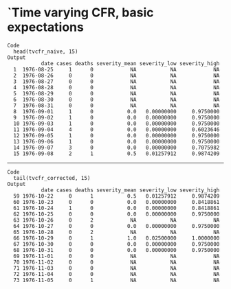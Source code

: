 # `Time varying CFR, basic expectations

    Code
      head(tvcfr_naive, 15)
    Output
               date cases deaths severity_mean severity_low severity_high
      1  1976-08-25     1      0            NA           NA            NA
      2  1976-08-26     0      0            NA           NA            NA
      3  1976-08-27     0      0            NA           NA            NA
      4  1976-08-28     0      0            NA           NA            NA
      5  1976-08-29     0      0            NA           NA            NA
      6  1976-08-30     0      0            NA           NA            NA
      7  1976-08-31     0      0            NA           NA            NA
      8  1976-09-01     1      0           0.0   0.00000000     0.9750000
      9  1976-09-02     1      0           0.0   0.00000000     0.9750000
      10 1976-09-03     1      0           0.0   0.00000000     0.9750000
      11 1976-09-04     4      0           0.0   0.00000000     0.6023646
      12 1976-09-05     1      0           0.0   0.00000000     0.9750000
      13 1976-09-06     1      0           0.0   0.00000000     0.9750000
      14 1976-09-07     3      0           0.0   0.00000000     0.7075982
      15 1976-09-08     2      1           0.5   0.01257912     0.9874209

---

    Code
      tail(tvcfr_corrected, 15)
    Output
               date cases deaths severity_mean severity_low severity_high
      59 1976-10-22     0      1           0.5   0.01257912     0.9874209
      60 1976-10-23     0      0           0.0   0.00000000     0.8418861
      61 1976-10-24     1      0           0.0   0.00000000     0.8418861
      62 1976-10-25     0      0           0.0   0.00000000     0.9750000
      63 1976-10-26     0      2            NA           NA            NA
      64 1976-10-27     0      0           0.0   0.00000000     0.9750000
      65 1976-10-28     0      2            NA           NA            NA
      66 1976-10-29     0      1           1.0   0.02500000     1.0000000
      67 1976-10-30     0      0           0.0   0.00000000     0.9750000
      68 1976-10-31     0      0           0.0   0.00000000     0.9750000
      69 1976-11-01     0      0            NA           NA            NA
      70 1976-11-02     0      0            NA           NA            NA
      71 1976-11-03     0      0            NA           NA            NA
      72 1976-11-04     0      0            NA           NA            NA
      73 1976-11-05     0      1            NA           NA            NA

